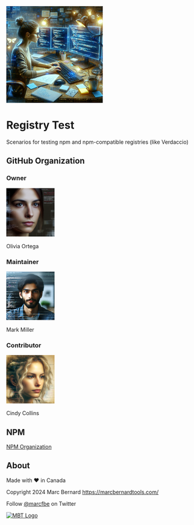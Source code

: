 <img src="assets/images/registry-test-org-256.png" alt="Registry Test" style="width:256px;height:256px;" />

<br>

# Registry Test

Scenarios for testing npm and npm-compatible registries (like Verdaccio)

## GitHub Organization 

### Owner

<img src="assets/images/registry-test-org-owner-256.png" alt="Owner: Olivia Ortega" style="width:128px;height:128px;" />

Olivia Ortega

### Maintainer

<img src="assets/images/registry-test-org-maintainer-256.png" alt="Maintainer: Mark Miller" style="width:128px;height:128px;" />

Mark Miller

### Contributor

<img src="assets/images/registry-test-org-contributor-256.png" alt="Contributor: Cindy Collins" style="width:128px;height:128px;" />

Cindy Collins

## NPM

[NPM Organization](https://www.npmjs.com/org/registrytest)

## About

Made with ❤️ in Canada

Copyright 2024 Marc Bernard <https://marcbernardtools.com/>

Follow [@marcfbe](https://twitter.com/marcfbe) on Twitter

<p><a href="https://marcbernardtools.com/"><img width="160" height="65" src="https://marcbernardtools.com/info/MBT_Logo_640x250_on_Gray.png" alt="MBT Logo"></a></p>